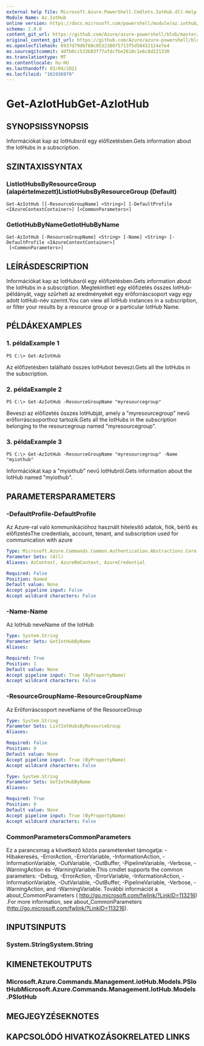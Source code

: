 ```yaml
---
external help file: Microsoft.Azure.PowerShell.Cmdlets.IotHub.dll-Help.xml
Module Name: Az.IotHub
online version: https://docs.microsoft.com/powershell/module/az.iothub/get-aziothub
schema: 2.0.0
content_git_url: https://github.com/Azure/azure-powershell/blob/master/src/IotHub/IotHub/help/Get-AzIotHub.md
original_content_git_url: https://github.com/Azure/azure-powershell/blob/master/src/IotHub/IotHub/help/Get-AzIotHub.md
ms.openlocfilehash: 6937d79d6f60c053238075713f5d58432124e7e4
ms.sourcegitcommit: 4dfb0cc533b83f77afdcfbe2618c1e6c8d221330
ms.translationtype: MT
ms.contentlocale: hu-HU
ms.lasthandoff: 03/04/2021
ms.locfileid: "101936970"
---
```

# <span data-ttu-id="d908a-101">Get-AzIotHub</span><span class="sxs-lookup"><span data-stu-id="d908a-101">Get-AzIotHub</span></span>

## <span data-ttu-id="d908a-102">SYNOPSIS</span><span class="sxs-lookup"><span data-stu-id="d908a-102">SYNOPSIS</span></span>
<span data-ttu-id="d908a-103">Információkat kap az IotHubsról egy előfizetésben.</span><span class="sxs-lookup"><span data-stu-id="d908a-103">Gets information about the IotHubs in a subscription.</span></span>

## <span data-ttu-id="d908a-104">SZINTAXIS</span><span class="sxs-lookup"><span data-stu-id="d908a-104">SYNTAX</span></span>

### <span data-ttu-id="d908a-105">ListIotHubsByResourceGroup (alapértelmezett)</span><span class="sxs-lookup"><span data-stu-id="d908a-105">ListIotHubsByResourceGroup (Default)</span></span>
```
Get-AzIotHub [[-ResourceGroupName] <String>] [-DefaultProfile <IAzureContextContainer>] [<CommonParameters>]
```

### <span data-ttu-id="d908a-106">GetIotHubByName</span><span class="sxs-lookup"><span data-stu-id="d908a-106">GetIotHubByName</span></span>
```
Get-AzIotHub [-ResourceGroupName] <String> [-Name] <String> [-DefaultProfile <IAzureContextContainer>]
 [<CommonParameters>]
```

## <span data-ttu-id="d908a-107">LEÍRÁS</span><span class="sxs-lookup"><span data-stu-id="d908a-107">DESCRIPTION</span></span>
<span data-ttu-id="d908a-108">Információkat kap az IotHubsról egy előfizetésben.</span><span class="sxs-lookup"><span data-stu-id="d908a-108">Gets information about the IotHubs in a subscription.</span></span>
<span data-ttu-id="d908a-109">Megtekintheti egy előfizetés összes IotHub-példányát, vagy szűrheti az eredményeket egy erőforráscsoport vagy egy adott IotHub-név szerint.</span><span class="sxs-lookup"><span data-stu-id="d908a-109">You can view all IotHub instances in a subscription, or filter your results by a resource group or a particular IotHub Name.</span></span>

## <span data-ttu-id="d908a-110">PÉLDÁK</span><span class="sxs-lookup"><span data-stu-id="d908a-110">EXAMPLES</span></span>

### <span data-ttu-id="d908a-111">1. példa</span><span class="sxs-lookup"><span data-stu-id="d908a-111">Example 1</span></span>
```
PS C:\> Get-AzIotHub
```

<span data-ttu-id="d908a-112">Az előfizetésben található összes IotHubot beveszi.</span><span class="sxs-lookup"><span data-stu-id="d908a-112">Gets all the IotHubs in the subscription.</span></span>

### <span data-ttu-id="d908a-113">2. példa</span><span class="sxs-lookup"><span data-stu-id="d908a-113">Example 2</span></span>
```
PS C:\> Get-AzIotHub -ResourceGroupName "myresourcegroup"
```

<span data-ttu-id="d908a-114">Beveszi az előfizetés összes IotHubját, amely a "myresourcegroup" nevű erőforráscsoporthoz tartozik.</span><span class="sxs-lookup"><span data-stu-id="d908a-114">Gets all the IotHubs in the subscription belonging to the resourcegroup named "myresourcegroup".</span></span>

### <span data-ttu-id="d908a-115">3. példa</span><span class="sxs-lookup"><span data-stu-id="d908a-115">Example 3</span></span>
```
PS C:\> Get-AzIotHub -ResourceGroupName "myresourcegroup" -Name "myiothub"
```

<span data-ttu-id="d908a-116">Információkat kap a "myiothub" nevű IotHubról.</span><span class="sxs-lookup"><span data-stu-id="d908a-116">Gets information about the IotHub named "myiothub".</span></span>

## <span data-ttu-id="d908a-117">PARAMETERS</span><span class="sxs-lookup"><span data-stu-id="d908a-117">PARAMETERS</span></span>

### <span data-ttu-id="d908a-118">-DefaultProfile</span><span class="sxs-lookup"><span data-stu-id="d908a-118">-DefaultProfile</span></span>
<span data-ttu-id="d908a-119">Az Azure-ral való kommunikációhoz használt hitelesítő adatok, fiók, bérlő és előfizetés</span><span class="sxs-lookup"><span data-stu-id="d908a-119">The credentials, account, tenant, and subscription used for communication with azure</span></span>

```yaml
Type: Microsoft.Azure.Commands.Common.Authentication.Abstractions.Core.IAzureContextContainer
Parameter Sets: (All)
Aliases: AzContext, AzureRmContext, AzureCredential

Required: False
Position: Named
Default value: None
Accept pipeline input: False
Accept wildcard characters: False
```

### <span data-ttu-id="d908a-120">-Name</span><span class="sxs-lookup"><span data-stu-id="d908a-120">-Name</span></span>
<span data-ttu-id="d908a-121">Az IotHub neve</span><span class="sxs-lookup"><span data-stu-id="d908a-121">Name of the IotHub</span></span>

```yaml
Type: System.String
Parameter Sets: GetIotHubByName
Aliases:

Required: True
Position: 1
Default value: None
Accept pipeline input: True (ByPropertyName)
Accept wildcard characters: False
```

### <span data-ttu-id="d908a-122">-ResourceGroupName</span><span class="sxs-lookup"><span data-stu-id="d908a-122">-ResourceGroupName</span></span>
<span data-ttu-id="d908a-123">Az Erőforráscsoport neve</span><span class="sxs-lookup"><span data-stu-id="d908a-123">Name of the ResourceGroup</span></span>

```yaml
Type: System.String
Parameter Sets: ListIotHubsByResourceGroup
Aliases:

Required: False
Position: 0
Default value: None
Accept pipeline input: True (ByPropertyName)
Accept wildcard characters: False
```

```yaml
Type: System.String
Parameter Sets: GetIotHubByName
Aliases:

Required: True
Position: 0
Default value: None
Accept pipeline input: True (ByPropertyName)
Accept wildcard characters: False
```

### <span data-ttu-id="d908a-124">CommonParameters</span><span class="sxs-lookup"><span data-stu-id="d908a-124">CommonParameters</span></span>
<span data-ttu-id="d908a-125">Ez a parancsmag a következő közös paramétereket támogatja: -Hibakeresés, -ErrorAction, -ErrorVariable, -InformationAction, -InformationVariable, -OutVariable, -OutBuffer, -PipelineVariable, -Verbose, -WarningAction és -WarningVariable.</span><span class="sxs-lookup"><span data-stu-id="d908a-125">This cmdlet supports the common parameters: -Debug, -ErrorAction, -ErrorVariable, -InformationAction, -InformationVariable, -OutVariable, -OutBuffer, -PipelineVariable, -Verbose, -WarningAction, and -WarningVariable.</span></span> <span data-ttu-id="d908a-126">További információt a about_CommonParameters ( http://go.microsoft.com/fwlink/?LinkID=113216) .</span><span class="sxs-lookup"><span data-stu-id="d908a-126">For more information, see about_CommonParameters (http://go.microsoft.com/fwlink/?LinkID=113216).</span></span>

## <span data-ttu-id="d908a-127">INPUTS</span><span class="sxs-lookup"><span data-stu-id="d908a-127">INPUTS</span></span>

### <span data-ttu-id="d908a-128">System.String</span><span class="sxs-lookup"><span data-stu-id="d908a-128">System.String</span></span>

## <span data-ttu-id="d908a-129">KIMENETEK</span><span class="sxs-lookup"><span data-stu-id="d908a-129">OUTPUTS</span></span>

### <span data-ttu-id="d908a-130">Microsoft.Azure.Commands.Management.iotHub.Models.PSIotHub</span><span class="sxs-lookup"><span data-stu-id="d908a-130">Microsoft.Azure.Commands.Management.IotHub.Models.PSIotHub</span></span>

## <span data-ttu-id="d908a-131">MEGJEGYZÉSEK</span><span class="sxs-lookup"><span data-stu-id="d908a-131">NOTES</span></span>

## <span data-ttu-id="d908a-132">KAPCSOLÓDÓ HIVATKOZÁSOK</span><span class="sxs-lookup"><span data-stu-id="d908a-132">RELATED LINKS</span></span>
